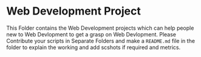 # Web Development Project

This Folder contains the Web Development projects which can help people new to Web Devlopment to get a grasp on Web Devlopment. Please Contribute your scripts in Separate Folders and make a `README.md` file in the folder to explain the working and add scshots if required and metrics.